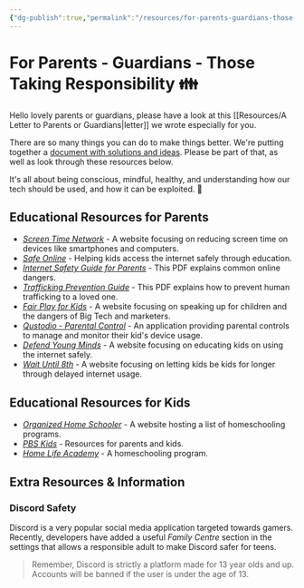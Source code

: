 ```yaml
---
{"dg-publish":true,"permalink":"/resources/for-parents-guardians-those-taking-responsibility/"}
---
```


# For Parents - Guardians - Those Taking Responsibility 👪️

Hello lovely parents or guardians, please have a look at this [[Resources/A Letter to Parents or Guardians\|letter]] we wrote especially for you.

There are so many things you can do to make things better. We're putting together a [document with solutions and ideas](https://docs.google.com/document/d/1dyUqccIRYcNA5nHFql1QAvSDd4M3KfkKqwI1pPiSiDw/edit?usp=sharing). Please be part of that, as well as look through these resources below.

It's all about being conscious, mindful, healthy, and understanding how our tech should be used, and how it can be exploited. 🌳

## Educational Resources for Parents 

- *[Screen Time Network](https://screentimenetwork.org/)* - A website focusing on reducing screen time on devices like smartphones and computers.
- *[Safe Online](https://safeonline.global/what-we-do-overview/)* - Helping kids access the internet safely through education.
- *[Internet Safety Guide for Parents](https://www.gcsomichigan.com/_files/ugd/4fba35_eb1dd9fd97004614bd7db3fcd9cda79c.pdf)* - This PDF explains common online dangers.
- *[Trafficking Prevention Guide](https://www.gcsomichigan.com/_files/ugd/4fba35_c1c2d24ab4cd4995ac5edffdfce046c0.pdf)* - This PDF explains how to prevent human trafficking to a loved one.
- *[Fair Play for Kids](https://fairplayforkids.org/)* - A website focusing on speaking up for children and the dangers of Big Tech and marketers.
- *[Qustodio - Parental Control](https://www.qustodio.com/)* - An application providing parental controls to manage and monitor their kid's device usage. 
- *[Defend Young Minds](https://www.defendyoungminds.com/)* - A website focusing on educating kids on using the internet safely.
- *[Wait Until 8th](https://www.waituntil8th.org/)* - A website focusing on letting kids be kids for longer through delayed internet usage.
## Educational Resources for Kids 

- *[Organized Home Schooler](https://www.organizedhomeschooler.com/online-homeschool-classes/)* - A website hosting a list of homeschooling programs.
- *[PBS Kids](https://pbskids.org/learn/)* - Resources for parents and kids.
- *[Home Life Academy](https://homelifeacademy.com/)* - A homeschooling program.
## Extra Resources & Information 

### Discord Safety

Discord is a very popular social media application targeted towards gamers. Recently, developers have added a useful *Family Centre* section in the settings that allows a responsible adult to make Discord safer for teens. 

> Remember, Discord is strictly a platform made for 13 year olds and up. Accounts will be banned if the user is under the age of 13.
